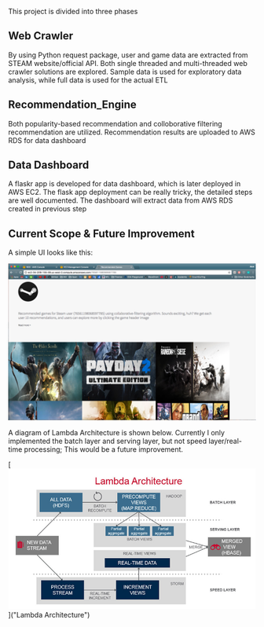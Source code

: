 This project is divided into three phases

## Web Crawler

By using Python request package, user and game data are extracted from STEAM website/official API. Both single threaded and multi-threaded web crawler solutions are explored. Sample data is used for exploratory data analysis, while full data is used for the actual ETL

## Recommendation_Engine

Both popularity-based recommendation and colloborative filtering recommendation are utilized. Recommendation results are uploaded to AWS RDS for data dashboard

## Data Dashboard

A flaskr app is developed for data dashboard, which is later deployed in AWS EC2. The flask app deployment can be really tricky, the detailed steps are well documented. The dashboard will extract data from AWS RDS created in previous step

## Current Scope & Future Improvement

A simple UI looks like this:

[<img src="UI.png">](UI)

A diagram of Lambda Architecture is shown below. Currently I only implemented the batch layer and serving layer, but not speed layer/real-time processing; This would be a future improvement.

[<img src="lambda-architecture.jpg">]("Lambda Architecture")
